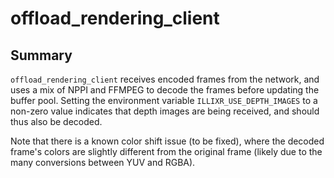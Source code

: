 # offload_rendering_client
## Summary
`offload_rendering_client` receives encoded frames from the network, and uses a mix of NPPI and FFMPEG to decode the frames before updating the buffer pool. Setting the environment variable ``ILLIXR_USE_DEPTH_IMAGES`` to a non-zero value indicates that depth images are being received, and should thus also be decoded.

Note that there is a known color shift issue (to be fixed), where the decoded frame's colors are slightly different from the original frame (likely due to the many conversions between YUV and RGBA). 